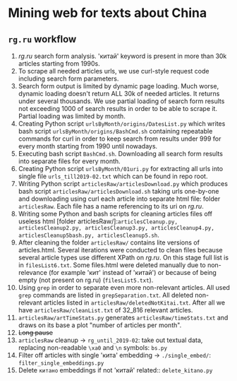 # Mining web for texts about China

## `rg.ru` workflow
1. *rg.ru* search form analysis. 'китай' keyword is present in more than 30k articles starting from 1990s.
1. To scrape all needed articles urls, we use curl-style request code including search form parameters.
1. Search form output is limited by dynamic page loading. Much worse, dynamic loading doesn't return ALL 30k of needed articles. It returns under several thousands. We use partial loading of search form results not exceeding 1000 of search results in order to be able to scrape it. Partial loading was limited by month.
1. Creating Python script `urlsByMonth/origins/DatesList.py` which writes bash script `urlsByMonth/origins/BashCmd.sh` containing repeatable commands for curl in order to keep search from results under 999 for every month starting from 1990 until nowadays.
1. Executing bash script `BashCmd.sh`. Downloading all search form results into separate files for every month.
1. Creating Python script `urlsByMonth/01uri.py` for extracting all urls into single file `urls_till2019-02.txt` which can be found in repo root.
1. Writing Python script `articlesRaw/articlesDownload.py` which produces bash script `articlesRaw/articlesDownload.sh` taking urls one-by-one and downloading using curl each article into separate html file: folder `articlesRaw`. Each file has a name referencing to its uri on *rg.ru*.
1. Writing some Python and bash scripts for cleaning articles files off useless html [folder articlesRaw/]:`articlesCleanup.py, articlesCleanup2.py, articlesCleanup3.py, articlesCleanup4.py, articlesCleanup5bash.py, articlesCleanup5.sh`.
1. After cleaning the folder `articlesRaw/` contains lite versions of articles.html. Several iterations were conducted to clean files because several article types use different XPath on *rg.ru*. On this stage full list is in `filesList6.txt`. Some files.html were deleted manually due to non-relevance (for example 'кит' instead of 'китай') or because of being empty (not present on rg.ru) (`filesList5.txt`).
1. Using `grep` in order to separate even more non-relevant articles. All used `grep` commands are listed in `grepSeparation.txt`. All deleted non-relevant articles listed in `articlesRaw/deletedNotKitai.txt`. After all we have `articlesRaw/cleanList.txt` of 32_816 relevant articles.
1. `articlesRaw/artTimeStats.py` generates `articlesRaw/timeStats.txt` and draws on its base a plot "number of articles per month".
1. ~~Long pause~~
1. `articlesRaw` cleanup -> `rg_until_2019-02`: take out textual data, replacing non-readable `\xa0` and `\n` symbols: `bs.py`
1. Filter off articles with single 'кита' embedding -> `./single_embed/`: `filter_single_embeddings.py`
1. Delete `китано` embeddings if not 'китай' related:: `delete_kitano.py`